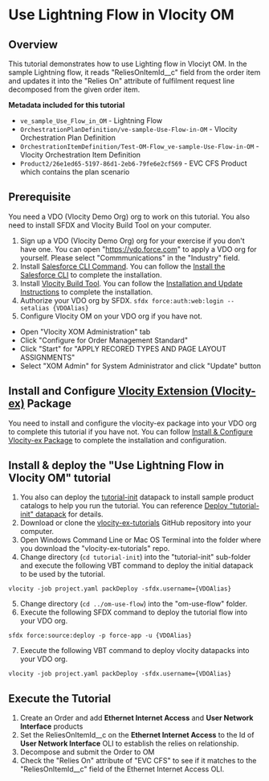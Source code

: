 # Use Lightning Flow in Vlocity OM
## Overview
This tutorial demonstrates how to use Lighting flow in Vlociyt OM. In the sample Lightning flow, it reads "ReliesOnItemId__c" field from the order item and updates it into the "Relies On" attribute of fulfilment request line decomposed from the given order item.

**Metadata included for this tutorial**  
*  `ve_sample_Use_Flow_in_OM` - Lightning Flow
*  `OrchestrationPlanDefinition/ve-sample-Use-Flow-in-OM` - Vlocity Orchestration Plan Definition
*  `OrchestrationItemDefinition/Test-OM-Flow_ve-sample-Use-Flow-in-OM` - Vlocity Orchestration Item Definition
*  `Product2/26e1ed65-5197-86d1-2eb6-79fe6e2cf569` - EVC CFS Product which contains the plan scenario

## Prerequisite
You need a VDO (Vlocity Demo Org) org to work on this tutorial. You also need to install SFDX and Vlocity Build Tool on your computer.
1. Sign up a VDO (Vlocity Demo Org) org for your exercise if you don't have one. You can open "https://vdo.force.com" to apply a VDO org for yourself. Please select "Commmunications" in the "Industry" field.
2. Install [Salesforce CLI Command](https://developer.salesforce.com/docs/atlas.en-us.sfdx_cli_reference.meta/sfdx_cli_reference/cli_reference.htm). You can follow the [Install the Salesforce CLI](https://developer.salesforce.com/docs/atlas.en-us.sfdx_setup.meta/sfdx_setup/sfdx_setup_install_cli.htm) to complete the installation.
3. Install [Vlocity Build Tool](https://github.com/vlocityinc/vlocity_build#vlocity-build). You can follow the [Installation and Update Instructions](https://github.com/vlocityinc/vlocity_build#installation-and-update-instructions) to complete the installation.
4. Authorize your VDO org by SFDX. `sfdx force:auth:web:login --setalias {VDOAlias}`
5. Configure Vlocity OM on your VDO org if you have not.
*  Open "Vlocity XOM Administration" tab
*  Click "Configure for Order Management Standard"
*  Click "Start" for "APPLY RECORED TYPES AND PAGE LAYOUT ASSIGNMENTS"
*  Select "XOM Admin" for System Administrator and click "Update" button

## Install and Configure [Vlocity Extension (Vlocity-ex)](https://github.com/Soforce/vlocity-ex#vlocity-extension-vlocity-ex-package) Package
You need to install and configure the vlocity-ex package into your VDO org to complete this tutorial if you have not. You can follow [Install & Configure Vlocity-ex Package](https://github.com/Soforce/vlocity-ex#install--configure-vlocity-ex-package) to complete the installation and configuration.

## Install & deploy the "Use Lightning Flow in Vlocity OM" tutorial
1. You also can deploy the [tutorial-init](../tutorial-init/datapacks/tutorial-init.json) datapack to install sample product catalogs to help you run the tutorial. You can reference [Deploy "tutorial-init" datapack](https://github.com/Soforce/vlocity-ex-tutorials/tree/master/tutorial-init#deploy-tutorial-init-datapack) for details.
2. Download or clone the [vlocity-ex-tutorials](https://github.com/Soforce/vlocity-ex-tutorials) GitHub repository into your computer.
3. Open Windows Command Line or Mac OS Terminal into the folder where you download the "vlocity-ex-tutorials" repo.
4. Change directory (`cd tutorial-init`) into the "tutorial-init" sub-folder and execute the following VBT command to deploy the initial datapack to be used by the tutorial. 
```
vlocity -job project.yaml packDeploy -sfdx.username={VDOAlias}
```
5. Change directory (`cd ../om-use-flow`) into the "om-use-flow" folder.
6. Execute the following SFDX command to deploy the tutorial flow into your VDO org.
```
sfdx force:source:deploy -p force-app -u {VDOAlias}
```
7. Execute the following VBT command to deploy vlocity datapacks into your VDO org.
```
vlocity -job project.yaml packDeploy -sfdx.username={VDOAlias}
```

## Execute the Tutorial
1. Create an Order and add **Ethernet Internet Access** and **User Network Interface** products
2. Set the ReliesOnItemId__c on the **Ethernet Internet Access** to the Id of **User Network Interface** OLI to establish the relies on relationship.
3. Decompose and submit the Order to OM
4. Check the "Relies On" attribute of "EVC CFS" to see if it matches to the "ReliesOnItemId__c" field of the Ethernet Internet Access OLI.

